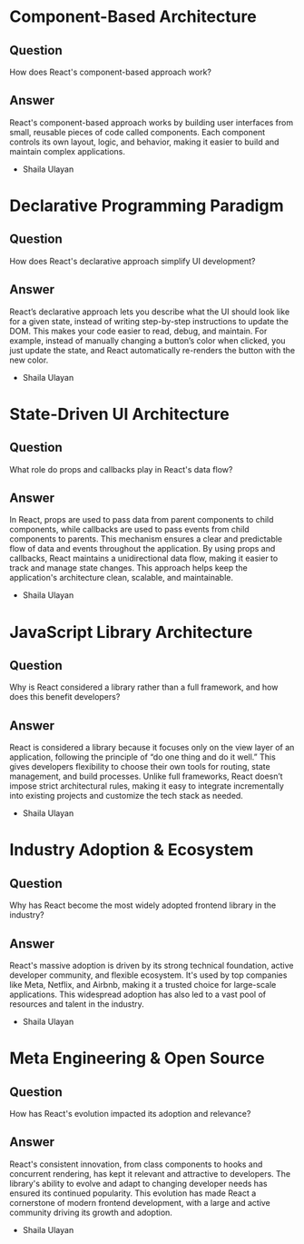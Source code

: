 # Component-Based Architecture

## Question
How does React's component-based approach work?

## Answer
React's component-based approach works by building user interfaces from small, reusable pieces of code called components. Each component controls its own layout, logic, and behavior, making it easier to build and maintain complex applications.
- Shaila Ulayan



# Declarative Programming Paradigm

## Question
How does React's declarative approach simplify UI development?

## Answer
React’s declarative approach lets you describe what the UI should look like for a given state, instead of writing step-by-step instructions to update the DOM. This makes your code easier to read, debug, and maintain.
For example, instead of manually changing a button’s color when clicked, you just update the state, and React automatically re-renders the button with the new color.
- Shaila Ulayan



# State-Driven UI Architecture

## Question
What role do props and callbacks play in React's data flow?

## Answer
In React, props are used to pass data from parent components to child components, while callbacks are used to pass events from child components to parents. This mechanism ensures a clear and predictable flow of data and events throughout the application. By using props and callbacks, React maintains a unidirectional data flow, making it easier to track and manage state changes. This approach helps keep the application's architecture clean, scalable, and maintainable.
- Shaila Ulayan



# JavaScript Library Architecture

## Question
Why is React considered a library rather than a full framework, and how does this benefit developers?

## Answer
React is considered a library because it focuses only on the view layer of an application, following the principle of “do one thing and do it well.” This gives developers flexibility to choose their own tools for routing, state management, and build processes. Unlike full frameworks, React doesn’t impose strict architectural rules, making it easy to integrate incrementally into existing projects and customize the tech stack as needed.
- Shaila Ulayan



# Industry Adoption & Ecosystem

## Question
Why has React become the most widely adopted frontend library in the industry?

## Answer
React's massive adoption is driven by its strong technical foundation, active developer community, and flexible ecosystem. It's used by top companies like Meta, Netflix, and Airbnb, making it a trusted choice for large-scale applications. This widespread adoption has also led to a vast pool of resources and talent in the industry.
- Shaila Ulayan



# Meta Engineering & Open Source

## Question
How has React's evolution impacted its adoption and relevance?

## Answer
React's consistent innovation, from class components to hooks and concurrent rendering, has kept it relevant and attractive to developers. The library's ability to evolve and adapt to changing developer needs has ensured its continued popularity. This evolution has made React a cornerstone of modern frontend development, with a large and active community driving its growth and adoption.
- Shaila Ulayan
